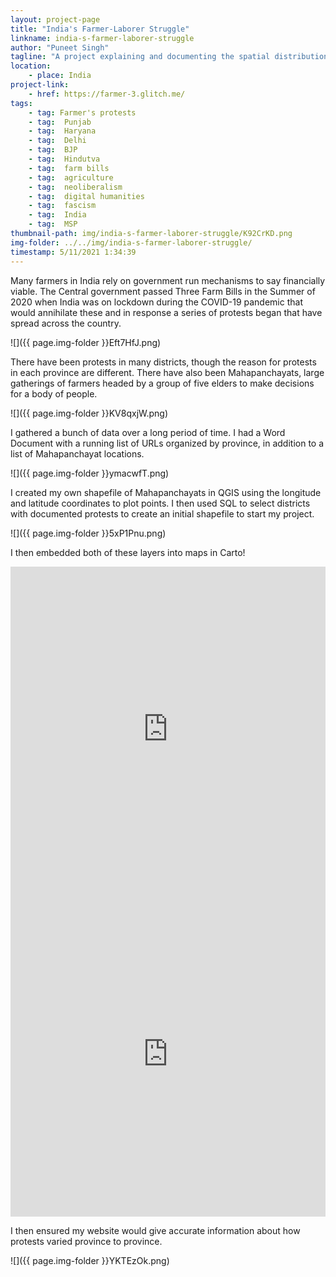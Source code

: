 ```yaml
---
layout: project-page
title: "India's Farmer-Laborer Struggle"
linkname: india-s-farmer-laborer-struggle
author: "Puneet Singh"
tagline: "A project explaining and documenting the spatial distribution of the Farmer-Laborer Struggle in India."
location:
    - place: India
project-link:
    - href: https://farmer-3.glitch.me/
tags:
    - tag: Farmer's protests
    - tag:  Punjab
    - tag:  Haryana
    - tag:  Delhi
    - tag:  BJP
    - tag:  Hindutva
    - tag:  farm bills
    - tag:  agriculture
    - tag:  neoliberalism
    - tag:  digital humanities
    - tag:  fascism
    - tag:  India
    - tag:  MSP
thumbnail-path: img/india-s-farmer-laborer-struggle/K92CrKD.png
img-folder: ../../img/india-s-farmer-laborer-struggle/
timestamp: 5/11/2021 1:34:39
---
```

Many farmers in India rely on government run mechanisms to say financially viable. The Central government passed Three Farm Bills in the Summer of 2020 when India was on lockdown during the COVID-19 pandemic that would annihilate these and in response a series of protests began that have spread across the country.

![]({{ page.img-folder }}Eft7HfJ.png)

There have been protests in many districts, though the reason for protests in each province are different. There have also been Mahapanchayats, large gatherings of farmers headed by a group of five elders to make decisions for a body of people. 

![]({{ page.img-folder }}KV8qxjW.png)

I gathered a bunch of data over a long period of time. I had a Word Document with a running list of URLs organized by province, in addition to a list of Mahapanchayat locations. 

![]({{ page.img-folder }}ymacwfT.png)

I created my own shapefile of Mahapanchayats in QGIS using the longitude and latitude coordinates to plot points. I then used SQL to select districts with documented protests to create an initial shapefile to start my project. 

![]({{ page.img-folder }}5xP1Pnu.png)

I then embedded both of these layers into maps in Carto!

<iframe width="100%" height="520" frameborder="0" src="https://thenewschool.carto.com/u/singp618/builder/c12e784f-bebf-4a51-a6b0-83895aa67af1/embed" allowfullscreen webkitallowfullscreen mozallowfullscreen oallowfullscreen msallowfullscreen></iframe>

<iframe width="100%" height="520" frameborder="0" src="https://thenewschool.carto.com/u/singp618/builder/cc2ac65f-0aa7-447e-8ad9-77f16c44111a/embed" allowfullscreen webkitallowfullscreen mozallowfullscreen oallowfullscreen msallowfullscreen></iframe>

I then ensured my website would give accurate information about how protests varied province to province. 

![]({{ page.img-folder }}YKTEzOk.png)
